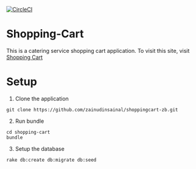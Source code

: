 [![CircleCI](https://circleci.com/gh/zainudinsainal/shoppingcart-zb/tree/master.svg?style=svg)](https://circleci.com/gh/zainudinsainal/shoppingcart-zb/tree/master)

# Shopping-Cart

This is a catering service shopping cart application. To visit this site, 
visit [Shopping Cart](https://shopping-cart-zb.herokuapp.com/)

# Setup

1. Clone the application
```
git clone https://github.com/zainudinsainal/shoppingcart-zb.git
```

2. Run bundle 
```
cd shopping-cart
bundle
```

3. Setup the database
```
rake db:create db:migrate db:seed
```